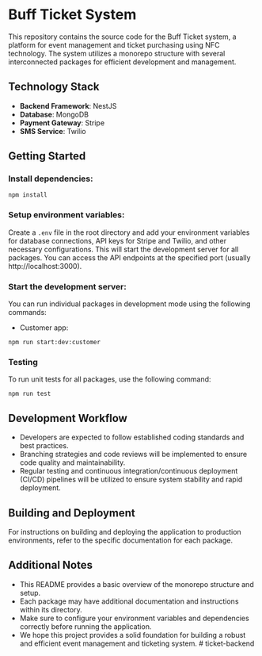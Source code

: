 # Buff Ticket System
This repository contains the source code for the Buff Ticket system, a platform for event management and ticket purchasing using NFC technology. The system utilizes a monorepo structure with several interconnected packages for efficient development and management.

## Technology Stack
- **Backend Framework**: NestJS
- **Database**: MongoDB
- **Payment Gateway**: Stripe
- **SMS Service**: Twilio

[//]: # (## Packages)

[//]: # (The monorepo consists of the following packages:)

[//]: # (- **customer**: Customer-facing functionalities, including event browsing, ticket purchasing, and NFC bracelet management.)

[//]: # (- **partner**: Partner-facing functionalities, including event management, staff management, and ticket verification.)

[//]: # (- **admin**: Admin functionalities for system management, resource allocation, and user management.)
## Getting Started
### Install dependencies:
```shell
npm install
```
### Setup environment variables:
Create a `.env` file in the root directory and add your environment variables for database connections, API keys for Stripe and Twilio, and other necessary configurations.
This will start the development server for all packages. You can access the API endpoints at the specified port (usually http://localhost:3000).
### Start the development server:
You can run individual packages in development mode using the following commands:
- Customer app:
```shell
npm run start:dev:customer
```
### Testing
To run unit tests for all packages, use the following command:
```shell
npm run test
```
## Development Workflow
- Developers are expected to follow established coding standards and best practices.
- Branching strategies and code reviews will be implemented to ensure code quality and maintainability.
- Regular testing and continuous integration/continuous deployment (CI/CD) pipelines will be utilized to ensure system stability and rapid deployment.
## Building and Deployment
For instructions on building and deploying the application to production environments, refer to the specific documentation for each package.
## Additional Notes
- This README provides a basic overview of the monorepo structure and setup.
- Each package may have additional documentation and instructions within its directory.
- Make sure to configure your environment variables and dependencies correctly before running the application.
- We hope this project provides a solid foundation for building a robust and efficient event management and ticketing system.
#   t i c k e t - b a c k e n d  
 